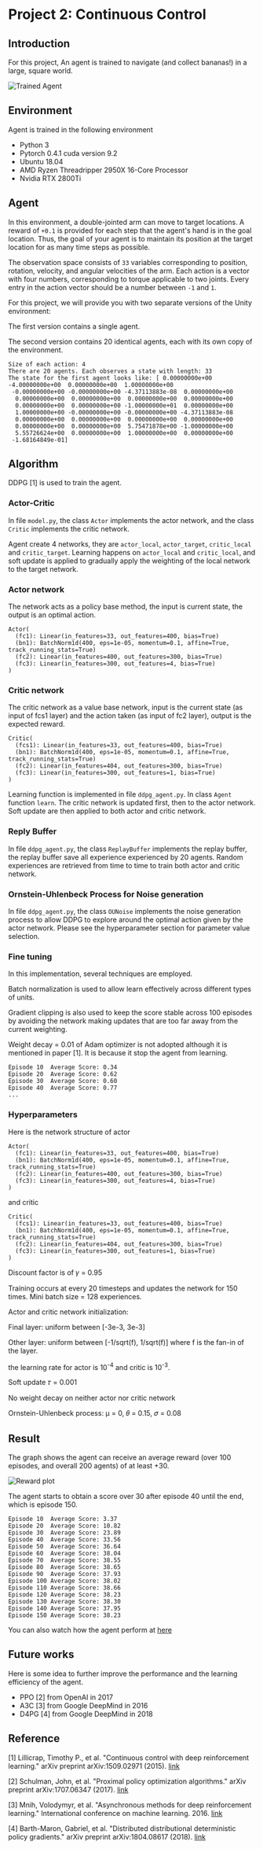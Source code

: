 [//]: # (Image References)

[image1]: https://user-images.githubusercontent.com/10624937/43851024-320ba930-9aff-11e8-8493-ee547c6af349.gif "Trained Agent"

[image2]: images/ddpg_result.png "DDPG result"

# Project 2: Continuous Control 

## Introduction

For this project, An agent is trained to navigate (and collect bananas!) in a large, square world.

![Trained Agent][image1]

## Environment

Agent is trained in the following environment

* Python 3
* Pytorch 0.4.1 cuda version 9.2
* Ubuntu 18.04
* AMD Ryzen Threadripper 2950X 16-Core Processor
* Nvidia RTX 2800Ti

## Agent

In this environment, a double-jointed arm can move to target locations. A reward of `+0.1` is provided for each step that the agent's hand is in the goal location. Thus, the goal of your agent is to maintain its position at the target location for as many time steps as possible.

The observation space consists of `33` variables corresponding to position, rotation, velocity, and angular velocities of the arm. Each action is a vector with four numbers, corresponding to torque applicable to two joints. Every entry in the action vector should be a number between `-1` and `1`.

For this project, we will provide you with two separate versions of the Unity environment:

The first version contains a single agent.

The second version contains 20 identical agents, each with its own copy of the environment.


```
Size of each action: 4
There are 20 agents. Each observes a state with length: 33
The state for the first agent looks like: [ 0.00000000e+00 -4.00000000e+00  0.00000000e+00  1.00000000e+00
 -0.00000000e+00 -0.00000000e+00 -4.37113883e-08  0.00000000e+00
  0.00000000e+00  0.00000000e+00  0.00000000e+00  0.00000000e+00
  0.00000000e+00  0.00000000e+00 -1.00000000e+01  0.00000000e+00
  1.00000000e+00 -0.00000000e+00 -0.00000000e+00 -4.37113883e-08
  0.00000000e+00  0.00000000e+00  0.00000000e+00  0.00000000e+00
  0.00000000e+00  0.00000000e+00  5.75471878e+00 -1.00000000e+00
  5.55726624e+00  0.00000000e+00  1.00000000e+00  0.00000000e+00
 -1.68164849e-01]
```

## Algorithm

DDPG [1] is used to train the agent. 

### Actor-Critic

In file `model.py`, the class `Actor` implements the actor network, and the class `Critic` implements the critic network.

Agent create 4 networks, they are `actor_local`, `actor_target`, `critic_local` and `critic_target`. Learning happens on `actor_local` and `critic_local`, and soft update is applied to gradually apply the weighting of the local network to the target network.

### Actor network

The network acts as a policy base method, the input is current state, the output is an optimal action.

```
Actor(
  (fc1): Linear(in_features=33, out_features=400, bias=True)
  (bn1): BatchNorm1d(400, eps=1e-05, momentum=0.1, affine=True, track_running_stats=True)
  (fc2): Linear(in_features=400, out_features=300, bias=True)
  (fc3): Linear(in_features=300, out_features=4, bias=True)
)
```

### Critic network

The critic network as a value base network, input is the current state (as input of fcs1 layer) and the action taken (as input of fc2 layer), output is the expected reward.

```
Critic(
  (fcs1): Linear(in_features=33, out_features=400, bias=True)
  (bn1): BatchNorm1d(400, eps=1e-05, momentum=0.1, affine=True, track_running_stats=True)
  (fc2): Linear(in_features=404, out_features=300, bias=True)
  (fc3): Linear(in_features=300, out_features=1, bias=True)
)
```

Learning function is implemented in file `ddpg_agent.py`. In class `Agent`  function `learn`. The critic network is updated first, then to the actor network. Soft update are then applied to both actor and critic network.


### Reply Buffer

In file `ddpg_agent.py`, the class `ReplayBuffer` implements the replay buffer, the replay buffer save all experience experienced by 20 agents. Random experiences are retrieved from time to time to train both actor and critic network.


### Ornstein-Uhlenbeck Process for Noise generation

In file `ddpg_agent.py`, the class `OUNoise` implements the noise generation process to allow DDPG to explore around the optimal action given by the actor network. Please see the hyperparameter section for parameter value selection.

### Fine tuning

In this implementation, several techniques are employed.

Batch normalization is used to allow learn effectively across different types of units. 

Gradient clipping is also used to keep the score stable across 100 episodes by avoiding the network making updates that are too far away from the current weighting.

Weight decay = 0.01 of Adam optimizer is not adopted although it is mentioned in paper [1]. It is because it stop the agent from learning.

```
Episode 10	Average Score: 0.34
Episode 20	Average Score: 0.62
Episode 30	Average Score: 0.60
Episode 40	Average Score: 0.77
...
```

### Hyperparameters

Here is the network structure of actor 

```
Actor(
  (fc1): Linear(in_features=33, out_features=400, bias=True)
  (bn1): BatchNorm1d(400, eps=1e-05, momentum=0.1, affine=True, track_running_stats=True)
  (fc2): Linear(in_features=400, out_features=300, bias=True)
  (fc3): Linear(in_features=300, out_features=4, bias=True)
)
```

and critic

```
Critic(
  (fcs1): Linear(in_features=33, out_features=400, bias=True)
  (bn1): BatchNorm1d(400, eps=1e-05, momentum=0.1, affine=True, track_running_stats=True)
  (fc2): Linear(in_features=404, out_features=300, bias=True)
  (fc3): Linear(in_features=300, out_features=1, bias=True)
)
```

Discount factor is of 𝛾 = 0.95

Training occurs at every 20 timesteps and updates the network for 150 times. Mini batch size = 128 experiences.

Actor and critic network initialization:

Final layer: uniform between [-3e-3, 3e-3]

Other layer: uniform between [-1/sqrt(f), 1/sqrt(f)] where f is the fan-in of the layer.

the learning rate for actor is 10<sup>-4</sup> and critic is 10<sup>-3</sup>.

Soft update 𝜏 = 0.001

No weight decay on neither actor nor critic network

Ornstein-Uhlenbeck process: μ = 0, 𝜃 = 0.15, 𝜎 = 0.08



## Result

The graph shows the agent can receive an average reward (over 100 episodes, and overall 200 agents) of at least +30.

![Reward plot][image2]

The agent starts to obtain a score over 30 after episode 40 until the end, which is episode 150.

```
Episode 10	Average Score: 3.37
Episode 20	Average Score: 10.82
Episode 30	Average Score: 23.89
Episode 40	Average Score: 33.56
Episode 50	Average Score: 36.64
Episode 60	Average Score: 38.04
Episode 70	Average Score: 38.55
Episode 80	Average Score: 38.65
Episode 90	Average Score: 37.93
Episode 100	Average Score: 38.02
Episode 110	Average Score: 38.66
Episode 120	Average Score: 38.23
Episode 130	Average Score: 38.30
Episode 140	Average Score: 37.95
Episode 150	Average Score: 38.23
```

You can also watch how the agent perform at [here](https://youtu.be/XWjGVSZObck)

## Future works

Here is some idea to further improve the performance and the learning efficiency of the agent.

* PPO [2] from OpenAI in 2017
* A3C [3] from Google DeepMind in 2016
* D4PG [4] from Google DeepMind in 2018

## Reference

[1] Lillicrap, Timothy P., et al. "Continuous control with deep reinforcement learning." arXiv preprint arXiv:1509.02971 (2015). [link](https://arxiv.org/pdf/1509.02971)

[2] Schulman, John, et al. "Proximal policy optimization algorithms." arXiv preprint arXiv:1707.06347 (2017).  [link](https://arxiv.org/pdf/1707.06347.pdf)

[3] Mnih, Volodymyr, et al. "Asynchronous methods for deep reinforcement learning." International conference on machine learning. 2016.  [link](https://arxiv.org/pdf/1602.01783.pdf)

[4] Barth-Maron, Gabriel, et al. "Distributed distributional deterministic policy gradients." arXiv preprint arXiv:1804.08617 (2018).  [link](https://arxiv.org/pdf/1804.08617)
